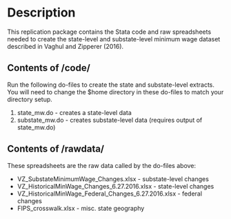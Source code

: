 # Description
This replication package contains the Stata code and raw spreadsheets
needed to create the state-level and substate-level minimum wage dataset
described in Vaghul and Zipperer (2016).

## Contents of /code/
Run the following do-files to create the state and substate-level extracts.
You will need to change the $home directory in these do-files to match
your directory setup.
1. state_mw.do - creates a state-level data
2. substate_mw.do - creates substate-level data (requires output of state_mw.do)

## Contents of /rawdata/
These spreadsheets are the raw data called by the do-files above:
* VZ_SubstateMinimumWage_Changes.xlsx - substate-level changes
* VZ_HistoricalMinWage_Changes_6.27.2016.xlsx - state-level changes
* VZ_HistoricalMinWage_Federal_Changes_6.27.2016.xlsx - federal changes
* FIPS_crosswalk.xlsx - misc. state geography
